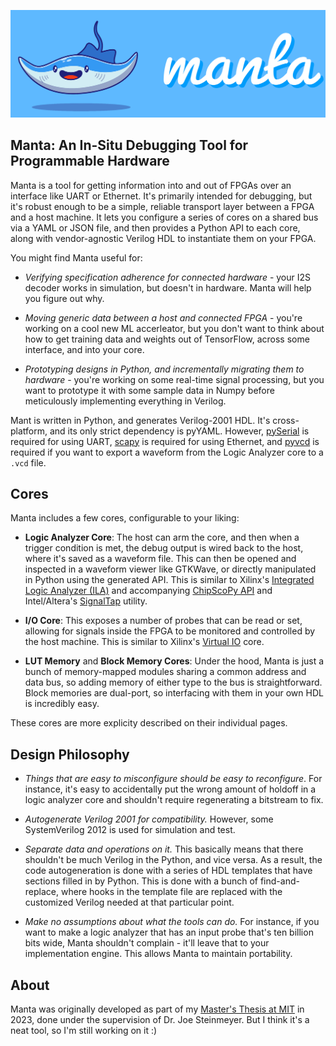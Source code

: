 ![](assets/manta.png)

## Manta: An In-Situ Debugging Tool for Programmable Hardware

Manta is a tool for getting information into and out of FPGAs over an interface like UART or Ethernet. It's primarily intended for debugging, but it's robust enough to be a simple, reliable transport layer between a FPGA and a host machine. It lets you configure a series of cores on a shared bus via a YAML or JSON file, and then provides a Python API to each core, along with vendor-agnostic Verilog HDL to instantiate them on your FPGA.


You might find Manta useful for:

* _Verifying specification adherence for connected hardware_ - your I2S decoder works in simulation, but doesn't in hardware. Manta will help you figure out why.

* _Moving generic data between a host and connected FPGA_ - you're working on a cool new ML accerleator, but you don't want to think about how to get training data and weights out of TensorFlow, across some interface, and into your core.

* _Prototyping designs in Python, and incrementally migrating them to hardware_ - you're working on some real-time signal processing, but you want to prototype it with some sample data in Numpy before meticulously implementing everything in Verilog.

Mant is written in Python, and generates Verilog-2001 HDL. It's cross-platform, and its only strict dependency is pyYAML. However, [pySerial](https://github.com/pyserial/pyserial) is required for using UART, [scapy](https://github.com/secdev/scapy) is required for using Ethernet, and [pyvcd](https://github.com/westerndigitalcorporation/pyvcd) is required if you want to export a waveform from the Logic Analyzer core to a `.vcd` file.

## Cores

Manta includes a few cores, configurable to your liking:

* __Logic Analyzer Core__: The host can arm the core, and then when a trigger condition is met, the debug output is wired back to the host, where it's saved as a waveform file. This can then be opened and inspected in a waveform viewer like GTKWave, or directly manipulated in Python using the generated API. This is similar to Xilinx's [Integrated Logic Analyzer (ILA)](https://docs.xilinx.com/r/en-US/ug908-vivado-programming-debugging/ILA) and accompanying [ChipScoPy API](https://xilinx.github.io/chipscopy/2022.2/overview.html) and Intel/Altera's [SignalTap](https://www.intel.com/content/www/us/en/docs/programmable/683819/21-3/logic-analyzer-introduction.html) utility.

* __I/O Core__: This exposes a number of probes that can be read or set, allowing for signals inside the FPGA to be monitored and controlled by the host machine. This is similar to Xilinx's [Virtual IO](https://docs.xilinx.com/v/u/en-US/pg159-vio) core.

* __LUT Memory__ and __Block Memory Cores__: Under the hood, Manta is just a bunch of memory-mapped modules sharing a common address and data bus, so adding memory of either type to the bus is straightforward. Block memories are dual-port, so interfacing with them in your own HDL is incredibly easy.

These cores are more explicity described on their individual pages.

## Design Philosophy

* _Things that are easy to misconfigure should be easy to reconfigure_. For instance, it's easy to accidentally put the wrong amount of holdoff in a logic analyzer core and shouldn't require regenerating a bitstream to fix.

* _Autogenerate Verilog 2001 for compatibility._ However, some SystemVerilog 2012 is used for simulation and test.

* _Separate data and operations on it._ This basically means that there shouldn't be much Verilog in the Python, and vice versa. As a result, the code autogeneration is done with a series of HDL templates that have sections filled in by Python. This is done with a bunch of find-and-replace, where hooks in the template file are replaced with the customized Verilog needed at that particular point.

* _Make no assumptions about what the tools can do._ For instance, if you want to make a logic analyzer that has an input probe that's ten billion bits wide, Manta shouldn't complain - it'll leave that to your implementation engine. This allows Manta to maintain portability.

## About
Manta was originally developed as part of my [Master's Thesis at MIT](dspace.mit.edu) in 2023, done under the supervision of Dr. Joe Steinmeyer. But I think it's a neat tool, so I'm still working on it :)